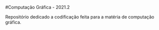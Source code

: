 #Computação Gráfica - 2021.2

Repositório dedicado a codificação feita para a matéria de computação gráfica.

